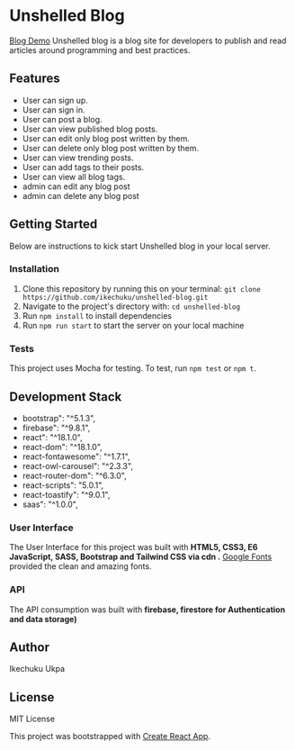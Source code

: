 # Unshelled Blog
[Blog Demo](https://unshelled-blog.netlify.app/)
Unshelled blog is a blog site for developers to publish and read articles around programming and best practices.

## Features

- User can sign up.
- User can sign in.
- User can post a blog.
- User can view published blog posts.
- User can edit only blog post written by them.
- User can delete only blog post written by them.
- User can view trending posts.
- User can add tags to their posts.
- User can view all blog tags.
- admin can edit any blog post
- admin can delete any blog post

## Getting Started

Below are instructions to kick start Unshelled blog in your local server.

### Installation

1.  Clone this repository by running this on your terminal: `git clone https://github.com/ikechuku/unshelled-blog.git`
2.  Navigate to the project's directory with: `cd unshelled-blog`
3.  Run `npm install` to install dependencies
4.  Run `npm run start` to start the server on your local machine

### Tests

This project uses Mocha for testing. To test, run `npm test` or `npm t`.

## Development Stack

- bootstrap": "^5.1.3",
- firebase": "^9.8.1",
- react": "^18.1.0",
- react-dom": "^18.1.0",
- react-fontawesome": "^1.7.1",
- react-owl-carousel": "^2.3.3",
- react-router-dom": "^6.3.0",
- react-scripts": "5.0.1",
- react-toastify": "^9.0.1",
- saas": "^1.0.0",

### User Interface

The User Interface for this project was built with **HTML5, CSS3, E6 JavaScript, SASS, Bootstrap and Tailwind CSS via cdn .** [Google Fonts](https://fonts.google.com/) provided the clean and amazing fonts.

### API

The API consumption was built with **firebase, firestore for Authentication and data storage)**

## Author

Ikechuku Ukpa

## License

MIT License

This project was bootstrapped with [Create React App](https://github.com/facebook/create-react-app).
